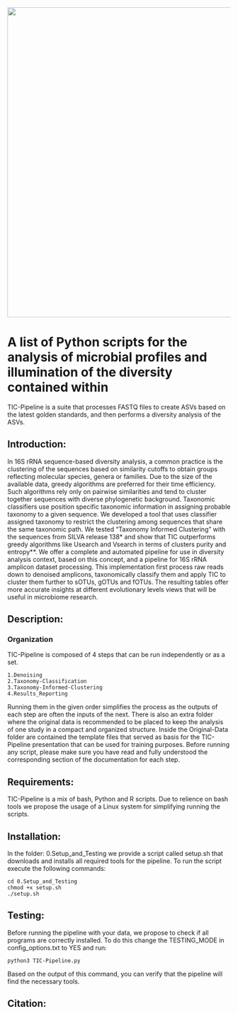 <img src=http://129.187.44.105:8082/tic_pipeline_logo.png width="700">

# A list of Python scripts for the analysis of microbial profiles and illumination of the diversity contained within

TIC-Pipeline is a suite that processes FASTQ files to create ASVs based on the latest golden standards,
and then performs a diversity analysis of the ASVs.

## Introduction:
In 16S rRNA sequence-based diversity analysis, a common practice is the clustering of the sequences based on similarity cutoffs to obtain groups reflecting molecular species, genera or families. Due to the size of the available data, greedy algorithms are preferred for their time efficiency. Such algorithms rely only on pairwise similarities and tend to cluster together sequences with diverse phylogenetic background. Taxonomic classifiers use position specific taxonomic information in assigning probable taxonomy to a given sequence. We developed a tool that uses classifier assigned taxonomy to restrict the clustering among sequences that share the same taxonomic path. We tested “Taxonomy Informed Clustering” with the sequences from SILVA release 138* and show that TIC outperforms greedy algorithms like Usearch and Vsearch in terms of clusters purity and entropy**. We offer a complete and automated pipeline for use in diversity analysis context, based on this concept, and a pipeline for 16S rRNA amplicon dataset processing. This implementation first process raw reads down to denoised amplicons, taxonomically classify them and apply TIC to cluster them further to sOTUs, gOTUs  and fOTUs.  The resulting tables offer more accurate insights at different evolutionary levels views that will be useful in microbiome research.


## Description:

### Organization
TIC-Pipeline is composed of 4 steps that can be run independently or as a set.

    1.Denoising
    2.Taxonomy-Classification
    3.Taxonomy-Informed-Clustering
    4.Results_Reporting

Running them in the given order simplifies the process as the outputs of each step are often the inputs of the next. There is also an extra folder where the original data is recommended to be placed to keep the analysis of one study in a compact and organized structure. Inside the Original-Data folder are contained the template files that served as basis for the TIC-Pipeline presentation that can be used for training purposes. Before running any script, please make sure you have read and fully understood the corresponding section of the documentation for each step.

## Requirements:
TIC-Pipeline is a mix of bash, Python and R scripts. Due to relience on bash tools we propose the usage of a Linux system for simplifying running the scripts.

## Installation:
In the folder: 0.Setup_and_Testing we provide a script called setup.sh that downloads and installs all required tools
for the pipeline.
To run the script execute the following commands:
```
cd 0.Setup_and_Testing
chmod +x setup.sh
./setup.sh
```

## Testing:
Before running the pipeline with your data, we propose to check if all programs are correctly installed.
To do this change the TESTING_MODE in config_options.txt to YES
and run:
```
python3 TIC-Pipeline.py
```
Based on the output of this command, you can verify that the pipeline will find the necessary tools.


## Citation:
